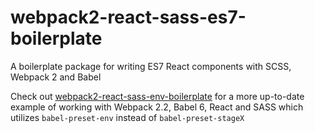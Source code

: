 # webpack2-react-sass-es7-boilerplate
A boilerplate package for writing ES7 React components with SCSS, Webpack 2 and Babel

Check out [webpack2-react-sass-env-boilerplate](https://github.com/jaredlunde/webpack2-react-sass-env-boilerplate)
for a more up-to-date example of working with Webpack 2.2, Babel 6, React and SASS which utilizes 
`babel-preset-env` instead of `babel-preset-stageX`
